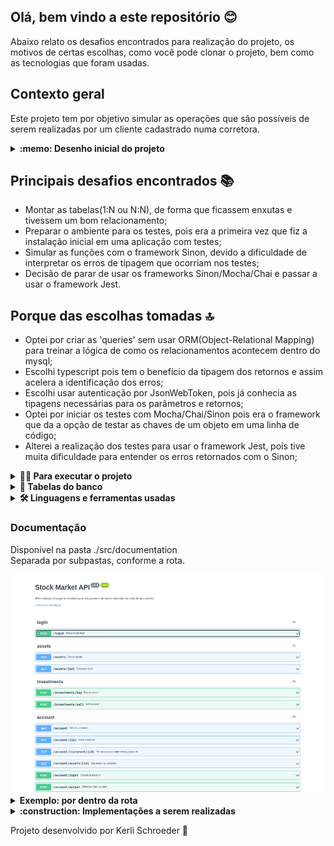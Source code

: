 ## Olá, bem vindo a este repositório :blush:

Abaixo relato os desafios encontrados para realização do projeto, os motivos de certas escolhas, como você pode clonar o projeto, bem como as tecnologias que foram usadas.


## Contexto geral

Este projeto tem por objetivo simular as operações que são possíveis de serem realizadas por um cliente cadastrado numa corretora.

<details>
  <summary><strong> :memo: Desenho inicial do projeto</strong></summary><br />
  <div style="display: inline_block">
    <img alt="planningProject" height="350" width="600" src="./images/planning.png"/>
  </div>
</details>

## Principais desafios encontrados :books:
 - Montar as tabelas(1:N ou N:N), de forma que ficassem enxutas e tivessem um bom relacionamento;
 - Preparar o ambiente para os testes, pois era a primeira vez que fiz a instalação inicial em uma aplicação com testes;
 - Simular as funções com o framework Sinon, devido a dificuldade de interpretar os erros de tipagem que ocorriam nos testes;
 - Decisão de parar de usar os frameworks Sinon/Mocha/Chai e passar a usar o framework Jest.

## Porque das escolhas tomadas :top:
 - Optei por criar as 'queries' sem usar ORM(Object-Relational Mapping) para treinar a lógica de como os relacionamentos acontecem dentro do mysql;
 - Escolhi typescript pois tem o benefício da tipagem dos retornos e assim acelera a identificação dos erros;
 - Escolhi usar autenticação por JsonWebToken, pois já conhecia as tipagens necessárias para os parâmetros e retornos;
 - Optei por iniciar os testes com Mocha/Chai/Sinon pois era o framework que da a opção de testar as chaves de um objeto em uma linha de código;
 - Alterei a realização dos testes para usar o framework Jest, pois tive muita dificuldade para entender os erros retornados com o Sinon;

<details>
  <summary><strong>👨‍💻 Para executar o projeto</strong></summary><br />

  > ✨ **Dica:** Para um melhor aproveitamento é recomendável ter as ferramentas abaixo instaladas na sua máquina <br />
  > - Editor para trabalhar com o código como [VSCode](https://code.visualstudio.com/)<br />
  > - [Docker]((https://www.docker.com/)) para executar o projeto por container <br />
  > - Ferramenta visual para interagir com o banco de dados, como o [Workbench](https://dev.mysql.com/downloads/workbench/) <br />
  > - Ferramenta de API REST, como [Insomnia](https://insomnia.rest/download)

  1. Clone o repositório, com o comando abaixo, no terminal:

  - `git clone git@github.com:KerliS9/stock-market-api.git`

  2. Entre na pasta do repositório que você acabou de clonar:

  - `cd stock-market-api`

  3. Instale as dependências

  - `npm install`

  4. Configure as variáveis de ambiente no arquivo .env, conforme o exemplo informado no arquivo example.env

  5. Se tiver o docker instalado e configurado na máquina: digite no terminal o comando abaixo <br />
  Caso contrário, vá para o passo 'Rodando sem o docker' e depois retorne ao passo 5 <br />
  ⚠ Atenção ⚠ Se atente para as portas que você está configurando no .env e/ou a porta padrão usada pelo mysql(3306) <br />

  - `docker-compose up -d`

  6. Copie o arquivo script 'StockMarketDB.sql' da pasta stock-market-api e cole na sua ferramenta visual de preferência, exemplo Mysql Workbench

  7. Execute o script no Workbench

  8. Volte ao seu terminal e digite

  - `npm run dev`

  9. Acesse a sua ferramenta de API REST preferida, exemplo insomnia e simule o uso das rotas conforme o arquivo .src/routes/ <br />
   ⚠ Atenção ⚠  Todas as rotas que solicitem informação específica de um cliente possuem validação por token.

  10. Para rodar os testes unitários

  - `npm run test`

  11. Para verificar a cobertura dos testes

  - `npm run test:cov`

  <details>
    <summary>Rodando sem uso do Docker</summary><br />

    - Passos 1 á 3, segue da mesma forma

    Em substituição ao passo 5, será obrigatória a instalação dos pacotes Node v16 e MySql

  </details>
</details>

<details>
  <summary><strong>🏦 Tabelas do banco</strong></summary><br />
  <div style="display: inline_block">
    <img alt="relationsBetweenTables" height="350" width="600" src="./images/tables.png"/>
  </div>

  O banco tem 7 tabelas - direcionadas a 3 entidades.
  <details>
    <summary><strong>Entidade Cliente</strong></summary><br />

    ```sql
    CREATE TABLE StockMarketDB.Customer (
      id int AUTO_INCREMENT NOT NULL,
      full_name varchar(100) NOT NULL,
      password varchar(12) NOT NULL,
      investor_profile varchar(50) NOT NULL,
      account_balance decimal(19, 2) NOT NULL,
      PRIMARY KEY (id) 
    )ENGINE=InnoDB;

    CREATE TABLE StockMarketDB.Account_Statement (
      id int AUTO_INCREMENT NOT NULL,
      customer_id int NOT NULL,
      account_input decimal(19, 2),
      account_output decimal(19, 2),
      date DATETIME DEFAULT CURRENT_TIMESTAMP,
      PRIMARY KEY (id),
      FOREIGN KEY (customer_id) REFERENCES StockMarketDB.Customer (id) ON DELETE CASCADE
    )ENGINE=InnoDB;

    CREATE TABLE StockMarketDB.Customer_Custody (
      customer_id int NOT NULL,
      asset_id int NOT NULL,
      amount_asset int NOT NULL,
      sector varchar(100) NOT NULL
    )ENGINE=InnoDB;
    ```
  </details>

  <details>
    <summary><strong>Entidade Ativos</strong></summary><br />

    ```sql
    CREATE TABLE StockMarketDB.Market_Assets (
      id int AUTO_INCREMENT NOT NULL,
      asset varchar(6) NOT NULL,
      price decimal(19, 2) NOT NULL,
      PRIMARY KEY (id)
    )ENGINE=InnoDB;

    CREATE TABLE StockMarketDB.Brokerage_Firms (
      id int AUTO_INCREMENT NOT NULL,
      broker varchar(100) NOT NULL,
      asset_id int NOT NULL,
      amount_asset int NOT NULL,
      PRIMARY KEY (id),
      FOREIGN KEY (asset_id) REFERENCES StockMarketDB.Market_Assets (id) ON DELETE CASCADE
    )ENGINE=InnoDB;

    CREATE TABLE StockMarketDB.Companies (
      id int AUTO_INCREMENT NOT NULL,
      asset_id int NOT NULL,
      company varchar(250) NOT NULL,
      sector varchar(100) NOT NULL,
      PRIMARY KEY (id),
      FOREIGN KEY (asset_id) REFERENCES StockMarketDB.Market_Assets (id) ON DELETE CASCADE
    )ENGINE=InnoDB;
    ```
  </details>

  <details>
    <summary><strong>Entidade Investimentos</strong></summary><br />

    ```sql
    CREATE TABLE StockMarketDB.Customer_Investments (
      id int AUTO_INCREMENT NOT NULL,
      customer_id int NOT NULL,
      asset_id int NOT NULL,
      amount_asset_take int,
      amount_asset_sell int,
      date DATETIME DEFAULT CURRENT_TIMESTAMP, 
      PRIMARY KEY (id),
      FOREIGN KEY (customer_id) REFERENCES StockMarketDB.Customer (id) ON DELETE CASCADE,
      FOREIGN KEY (asset_id) REFERENCES StockMarketDB.Market_Assets (id) ON DELETE CASCADE
    )ENGINE=InnoDB;
    ```
  </details>

</details>

<details>
  <summary><strong>🛠 Linguagens e ferramentas usadas</strong></summary>

  ### Para construção do projeto:
  - [TypeScript](https://www.typescriptlang.org/)
  - [Node.js](https://nodejs.org/en/)
  - [Express](http://expressjs.com/)
  - [Joi](https://www.npmjs.com/package/joi)
  - [JWT](https://jwt.io/)
  - [EsLint](https://eslint.org/)
  - [nodemon](https://www.npmjs.com/package/nodemon)
  - [mysql](https://www.mysql.com/)
  - [docker](https://www.docker.com/)
  - [dotenv](https://www.npmjs.com/package/dotenv)
  - [http-status-codes](https://www.npmjs.com/package/http-status-codes)

  ### Para os testes unitários:
  - [ts-jest](https://www.npmjs.com/package/ts-jest)
  - [jest-mock/express](https://www.npmjs.com/package/@jest-mock/express)

  ### Para documentação
  - [swaggerUi](https://swagger.io/tools/swagger-ui/)

</details>

### Documentação

Disponível na pasta ./src/documentation <br />
Separada por subpastas, conforme a rota.

  <div style="display: inline_block">
    <img alt="routesOnProject" height="350" width="600" src="./images/routesOnSwagger.png"/>
  </div>

<details>
  <summary><strong> Exemplo: por dentro da rota</strong></summary><br />
  <div style="display: inline_block">
    <img alt="exampleRoute" height="350" width="600" src="./images/routeAccountInput.png"/>
  </div>
</details>

<details>
  <summary><strong> :construction: Implementações a serem realizadas</strong></summary>
  
  Deploy do projeto<br />
  Deploy do banco de dados

</details>

Projeto desenvolvido por Kerli Schroeder :hugs:
